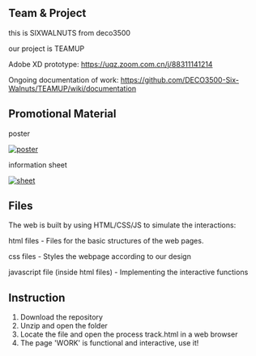 ## Team & Project

this is SIXWALNUTS from deco3500

our project is TEAMUP

Adobe XD prototype: https://uqz.zoom.com.cn/j/88311141214

Ongoing documentation of work: https://github.com/DECO3500-Six-Walnuts/TEAMUP/wiki/documentation

## Promotional Material

poster 

<a href="https://ibb.co/bdH6Yhn"><img src="https://i.ibb.co/LpQ0Bwf/poster.jpg" alt="poster" border="0" /></a>

information sheet 

<a href="https://ibb.co/qBPZzXm"><img src="https://i.ibb.co/R2V51ZQ/sheet.jpg" alt="sheet" border="0" /></a>

## Files

The web is built by using HTML/CSS/JS to simulate the interactions:

html files - Files for the basic structures of the web pages.

css files - Styles the webpage according to our design

javascript file (inside html files) - Implementing the interactive functions

## Instruction
1. Download the repository
2. Unzip and open the folder
3. Locate the file and open the process track.html in a web browser
4. The page 'WORK' is functional and interactive, use it! 
